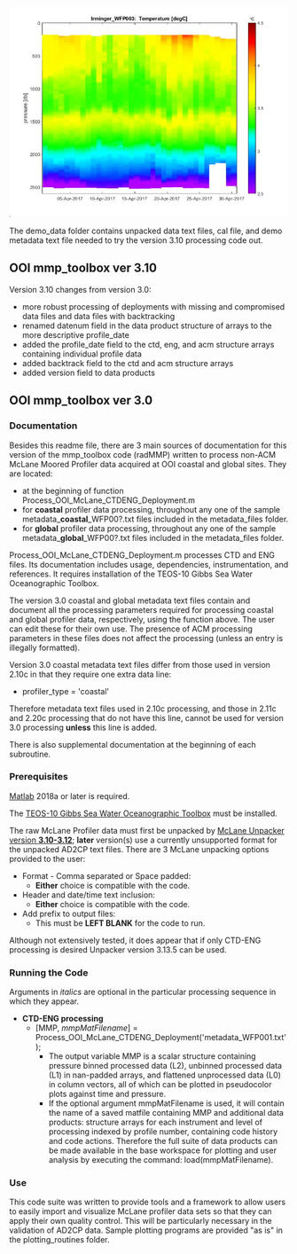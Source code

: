 ![Irm_toy.jpg](/global/demo_data/plots/Irm_WFP003_degC_toy.jpg "WFP Data")

The demo_data folder contains unpacked data text files, cal file, and demo metadata text file needed to try the version 3.10 processing code out.

## OOI mmp_toolbox ver 3.10  


Version 3.10 changes from version 3.0:

*   more robust processing of deployments with missing and compromised data files and data files with backtracking
*   renamed datenum field in the data product structure of arrays to the more descriptive profile_date 
*   added the profile_date field to the ctd, eng, and acm structure arrays containing individual profile data 
*   added backtrack field to the ctd and acm structure arrays  
*   added version field to data products

## OOI mmp_toolbox ver 3.0 
### Documentation  
Besides this readme file, there are 3 main sources of documentation for this version of the mmp_toolbox code (radMMP) written to process non-ACM McLane Moored Profiler data acquired at OOI coastal and global sites. They are located:  
  
*   at the beginning of function Process_OOI_McLane_CTDENG_Deployment.m  
*   for **coastal** profiler data processing, throughout any one of the sample metadata_**coastal**_WFP00?.txt files included in the metadata_files folder.  
*   for **global** profiler data processing, throughout any one of the sample metadata_**global**_WFP00?.txt files included in the metadata_files folder.  

Process_OOI_McLane_CTDENG_Deployment.m processes CTD and ENG files. Its documentation includes usage, dependencies, instrumentation, and references. It requires installation of the TEOS-10 Gibbs Sea Water Oceanographic Toolbox.

The version 3.0 coastal and global metadata text files contain and document all the processing parameters required for processing coastal and global profiler data, respectively, using the function above. The user can edit these for their own use. The presence of ACM processing parameters in these files does not affect the processing (unless an entry is illegally formatted). 

Version 3.0 coastal metadata text files differ from those used in version 2.10c in that they require one extra data line:
  
*   profiler_type = 'coastal' 

Therefore metadata text files used in 2.10c processing, and those in 2.11c and 2.20c processing that do not have this line, cannot be used for version 3.0 processing **unless** this line is added.

There is also supplemental documentation at the beginning of each subroutine.  

### Prerequisites  

[Matlab](https://www.mathworks.com/) 2018a or later is required.

The [TEOS-10 Gibbs Sea Water Oceanographic Toolbox](http://www.teos-10.org/software.htm) must be installed.

The raw McLane Profiler data must first be unpacked by [McLane Unpacker version **3.10-3.12**](https://mclanelabs.com/profile-unpacker/); __later__ version(s) use a currently unsupported format for the unpacked AD2CP text files. There are 3 McLane unpacking options provided to the user:  

*   Format - Comma separated or Space padded:  
    *   **Either** choice is compatible with the code.  
*   Header and date/time text inclusion:  
    *   **Either** choice is compatible with the code.
*   Add prefix to output files:  
    *   This must be **LEFT BLANK** for the code to run.  

Although not extensively tested, it does appear that if only CTD-ENG processing is desired Unpacker version 3.13.5 can be used.  

### Running the Code  

Arguments in *italics* are optional in the particular processing sequence in which they appear.

*   __CTD-ENG processing__          
    *   [MMP, *mmpMatFilename*] = Process_OOI_McLane_CTDENG_Deployment('metadata_WFP001.txt');  
        *   The output variable MMP is a scalar structure containing pressure binned processed data (L2), unbinned processed data (L1) in nan-padded arrays, and flattened unprocessed data (L0) in column vectors, all of which can be plotted in pseudocolor plots against time and pressure.  
        *   If the optional argument mmpMatFilename is used, it will contain the name of a saved matfile containing MMP and additional data products: structure arrays for each instrument and level of processing indexed by profile number, containing code history and code actions. Therefore the full suite of data products can be made available in the base workspace for plotting and user analysis by executing the command: load(mmpMatFilename).


### Use  

This code suite was written to provide tools and a framework to allow users to easily import and visualize McLane profiler data sets so that they can apply their own quality control. This will be particularly necessary in the validation of AD2CP data. Sample plotting programs are provided "as is" in the plotting_routines folder.
